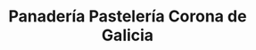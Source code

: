 ---
title: "Panadería Pastelería Corona de Galicia"
url: /louro/panaderia-pasteleria-corona-de-galicia/
shop: Bäckerei
---